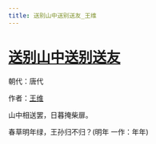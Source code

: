 ```yaml
---
title: 送别山中送别送友_王维
---
```


# [送别山中送别送友](http://so.gushiwen.org/view_5762.aspx)

朝代：唐代

作者：[王维](http://so.gushiwen.org/author_515.aspx)

山中相送罢，日暮掩柴扉。

春草明年绿，王孙归不归？(明年 一作：年年)